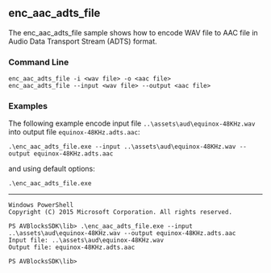 ## enc_aac_adts_file

The enc_aac_adts_file sample shows how to encode WAV file to AAC file in Audio Data Transport Stream (ADTS) format.

### Command Line

~~~ shell
enc_aac_adts_file -i <wav file> -o <aac file>
enc_aac_adts_file --input <wav file> --output <aac file>
~~~

###	Examples

The following example encode input file `..\assets\aud\equinox-48KHz.wav` into output file `equinox-48KHz.adts.aac`:

~~~ shell
.\enc_aac_adts_file.exe --input ..\assets\aud\equinox-48KHz.wav --output equinox-48KHz.adts.aac
~~~

and using default options:
~~~ shell
.\enc_aac_adts_file.exe
~~~
***
~~~ shell
Windows PowerShell
Copyright (C) 2015 Microsoft Corporation. All rights reserved.

PS AVBlocksSDK\lib> .\enc_aac_adts_file.exe --input ..\assets\aud\equinox-48KHz.wav --output equinox-48KHz.adts.aac
Input file: ..\assets\aud\equinox-48KHz.wav
Output file: equinox-48KHz.adts.aac

PS AVBlocksSDK\lib>
~~~ 
